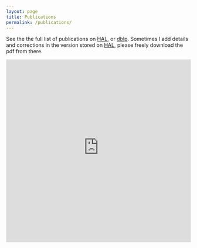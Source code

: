 ```yaml
---
layout: page
title: Publications
permalink: /publications/
---
```


See the the full list of publications on [HAL](https://hal.archives-ouvertes.fr/search/index/q/%2A/authIdHal_s/alexandre-honorat/), or [dblp](https://dblp.org/pers/hd/h/Honorat:Alexandre).
Sometimes I add details and corrections in the version stored on [HAL](https://hal.archives-ouvertes.fr/search/index/q/%2A/authIdHal_s/alexandre-honorat/), please freely download the pdf from there.

<iframe width="100%" height="500" src="https://haltools.archives-ouvertes.fr/Public/afficheRequetePubli.php?idHal=alexandre-honorat&CB_ref_biblio=oui&langue=Anglais&tri_exp=annee_publi&tri_exp2=typdoc&tri_exp3=date_publi&ordre_aff=TA&Fen=Aff&css=../css/VisuRubriqueEncadre.css" frameborder="0"></iframe>